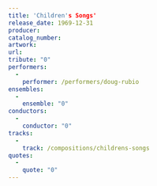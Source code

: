 ```yaml
---
title: 'Children's Songs'
release_date: 1969-12-31
producer: 
catalog_number: 
artwork: 
url: 
tribute: "0"
performers: 
  -
    performer: /performers/doug-rubio
ensembles: 
  -
    ensemble: "0"
conductors: 
  -
    conductor: "0"
tracks: 
  -
    track: /compositions/childrens-songs
quotes: 
  -
    quote: "0"
---
```

